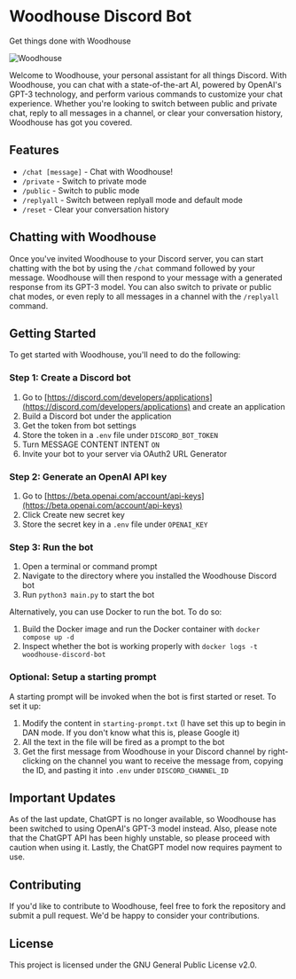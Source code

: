# Woodhouse Discord Bot

Get things done with Woodhouse

![Woodhouse](https://user-images.githubusercontent.com/19922556/219645171-6fba43a6-f339-44ee-ae63-6f2f13aa0af3.jpg)

Welcome to Woodhouse, your personal assistant for all things Discord. With Woodhouse, you can chat with a state-of-the-art AI, powered by OpenAI's GPT-3 technology, and perform various commands to customize your chat experience. Whether you're looking to switch between public and private chat, reply to all messages in a channel, or clear your conversation history, Woodhouse has got you covered.

## Features

* `/chat [message]` - Chat with Woodhouse!
* `/private` - Switch to private mode
* `/public` - Switch to public mode
* `/replyall` - Switch between replyall mode and default mode
* `/reset` - Clear your conversation history

## Chatting with Woodhouse

Once you've invited Woodhouse to your Discord server, you can start chatting with the bot by using the `/chat` command followed by your message. Woodhouse will then respond to your message with a generated response from its GPT-3 model. You can also switch to private or public chat modes, or even reply to all messages in a channel with the `/replyall` command.

## Getting Started

To get started with Woodhouse, you'll need to do the following:

### Step 1: Create a Discord bot

1. Go to [https://discord.com/developers/applications](https://discord.com/developers/applications) and create an application
2. Build a Discord bot under the application
3. Get the token from bot settings
4. Store the token in a `.env` file under `DISCORD_BOT_TOKEN`
5. Turn MESSAGE CONTENT INTENT `ON`
6. Invite your bot to your server via OAuth2 URL Generator

### Step 2: Generate an OpenAI API key

1. Go to [https://beta.openai.com/account/api-keys](https://beta.openai.com/account/api-keys)
2. Click Create new secret key
3. Store the secret key in a `.env` file under `OPENAI_KEY`

### Step 3: Run the bot

1. Open a terminal or command prompt
2. Navigate to the directory where you installed the Woodhouse Discord bot
3. Run `python3 main.py` to start the bot

Alternatively, you can use Docker to run the bot. To do so:

1. Build the Docker image and run the Docker container with `docker compose up -d`
2. Inspect whether the bot is working properly with `docker logs -t woodhouse-discord-bot`

### Optional: Setup a starting prompt

A starting prompt will be invoked when the bot is first started or reset. To set it up:

1. Modify the content in `starting-prompt.txt` (I have set this up to begin in DAN mode. If you don't know what this is, please Google it)
2. All the text in the file will be fired as a prompt to the bot
3. Get the first message from Woodhouse in your Discord channel by right-clicking on the channel you want to receive the message from, copying the ID, and pasting it into `.env` under `DISCORD_CHANNEL_ID`

## Important Updates

As of the last update, ChatGPT is no longer available, so Woodhouse has been switched to using OpenAI's GPT-3 model instead. Also, please note that the ChatGPT API has been highly unstable, so please proceed with caution when using it. Lastly, the ChatGPT model now requires payment to use.

## Contributing

If you'd like to contribute to Woodhouse, feel free to fork the repository and submit a pull request. We'd be happy to consider your contributions.

## License

This project is licensed under the GNU General Public License v2.0.
